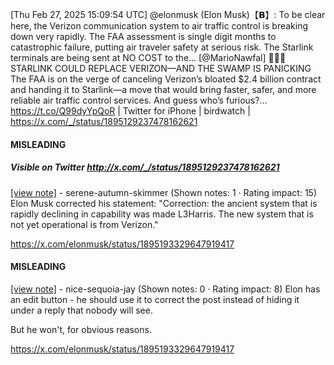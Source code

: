 [Thu Feb 27, 2025 15:09:54 UTC] @elonmusk (Elon Musk)【𝗕】: To be clear here, the Verizon communication system to air traffic control is breaking down very rapidly. The FAA assessment is single digit months to catastrophic failure, putting air traveler safety at serious risk.  The Starlink terminals are being sent at NO COST to the… [@MarioNawfal] 🚨🇺🇸STARLINK COULD REPLACE VERIZON—AND THE SWAMP IS PANICKING The FAA is on the verge of canceling Verizon’s bloated $2.4 billion contract and handing it to Starlink—a move that would bring faster, safer, and more reliable air traffic control services. And guess who’s furious?… https://t.co/Q99dyYpQoR | Twitter for iPhone | birdwatch | https://x.com/_/status/1895129237478162621

#### MISLEADING
##### Visible on Twitter http://x.com/_/status/1895129237478162621
[[view note]](https://x.com/i/birdwatch/n/1895204036883652995) - serene-autumn-skimmer (Shown notes: 1 · Rating impact: 15)
Elon Musk corrected his statement: "Correction: the ancient system that is rapidly declining in capability was made L3Harris. The new system that is not yet operational is from Verizon."

https://x.com/elonmusk/status/1895193329647919417

#### MISLEADING

[[view note]](https://x.com/i/birdwatch/n/1895222763520196997) - nice-sequoia-jay (Shown notes: 0 · Rating impact: 8)
Elon has an edit button - he should use it to correct the post instead of hiding it under a reply that nobody will see. 

But he won't, for obvious reasons.

https://x.com/elonmusk/status/1895193329647919417
